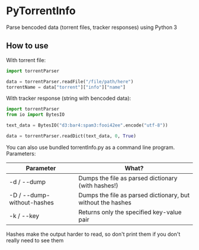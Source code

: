 PyTorrentInfo
=============

Parse bencoded data (torrent files, tracker responses) using Python 3

How to use
----------

With torrent file:
```python
import torrentParser

data = torrentParser.readFile("/file/path/here")
torrentName = data["torrent"]["info"]["name"]
```

With tracker response (string with bencoded data):
```python
import torrentParser
from io import BytesIO

text_data = BytesIO("d3:bar4:spam3:fooi42ee".encode("utf-8"))

data = torrentParser.readDict(text_data, 0, True)
```

You can also use bundled torrentInfo.py as a command line program.
Parameters:

Parameter | What?
----------|------
-d / --dump | Dumps the file as parsed dictionary (with hashes!)
-D / --dump-without-hashes | Dumps the file as parsed dictionary, but without the hashes
-k / --key | Returns only the specified key-value pair

Hashes make the output harder to read, so don't print them if you don't really need to see them
